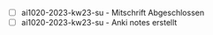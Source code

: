 
- [ ] ai1020-2023-kw23-su - Mitschrift Abgeschlossen
- [ ] ai1020-2023-kw23-su - Anki notes erstellt

#